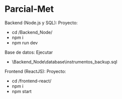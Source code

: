 # Parcial-Met
Backend (Node.js y SQL):
Proyecto:
* cd /Backend_Node/
* npm i
* npm run dev

Base de datos:
Ejecutar
* \Backend_Node\database\instrumentos_backup.sql

Frontend (ReactJS):
Proyecto:
* cd /frontend-react/
* npm i
* npm start
